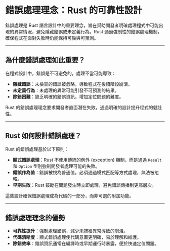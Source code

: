 # 錯誤處理理念：Rust 的可靠性設計

錯誤處理是 Rust 語言設計中的重要理念，旨在幫助開發者明確處理程式中可能出現的異常情況，避免隱藏錯誤或未定義行為。Rust 通過強制性的錯誤處理機制，確保程式在面對失敗時仍能保持可靠與可預測。

---

## 為什麼錯誤處理如此重要？

在程式設計中，錯誤是不可避免的，處理不當可能導致：

- **隱藏錯誤**：未檢查的錯誤被忽略，導致程式在後續階段崩潰。
- **未定義行為**：未處理的異常可能引發不可預測的結果。
- **除錯困難**：缺乏明確的錯誤資訊，增加定位問題的難度。

Rust 的錯誤處理理念要求開發者直面潛在失敗，通過明確的設計提升程式的健壯性。

---

## Rust 如何設計錯誤處理？

Rust 的錯誤處理基於以下原則：

- **顯式錯誤處理**：Rust 不使用傳統的例外 (exception) 機制，而是通過 `Result` 和 `Option` 型別強制開發者處理可能的失敗。
- **錯誤作為值**：錯誤被視為普通值，必須通過模式匹配等方式處理，無法被忽略。
- **早期失敗**：Rust 鼓勵在問題發生時立即處理，避免錯誤傳播到更高層次。

這些設計確保錯誤處理成為代碼的一部分，而非可選的附加功能。

---

## 錯誤處理理念的優勢

- **可靠性提升**：強制處理錯誤，減少未捕獲異常導致的崩潰。
- **代碼清晰度**：顯式錯誤處理使代碼意圖更明確，易於理解和維護。
- **除錯效率**：錯誤資訊通常在編譯時或早期運行時暴露，便於快速定位問題。

